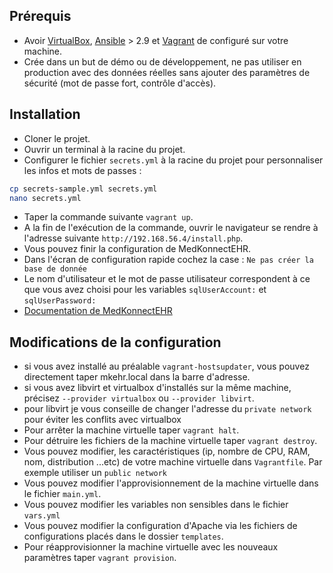 ## Prérequis
- Avoir [VirtualBox](https://www.virtualbox.org/wiki/Downloads), [Ansible](https://docs.ansible.com/ansible/latest/installation_guide/intro_installation.html) > 2.9 et [Vagrant](https://www.vagrantup.com/docs/installation) de configuré sur votre machine.
- Crée dans un but de démo ou de développement, ne pas utiliser en production avec des données réelles sans ajouter des paramètres de sécurité (mot de passe fort, contrôle d'accès).

## Installation 
- Cloner le projet.
- Ouvrir un terminal à la racine du projet.
- Configurer le fichier `secrets.yml` à la racine du projet pour personnaliser les infos et mots de passes :

```bash
cp secrets-sample.yml secrets.yml
nano secrets.yml
```

- Taper la commande suivante `vagrant up`.
- A la fin de l'exécution de la commande, ouvrir le navigateur se rendre à l'adresse suivante `http://192.168.56.4/install.php`.
- Vous pouvez finir la configuration de MedKonnectEHR.
- Dans l'écran de configuration rapide cochez la case : `Ne pas créer la base de donnée`
- Le nom d'utilisateur et le mot de passe utilisateur correspondent à ce que vous avez choisi pour les variables `sqlUserAccount:` et `sqlUserPassword:`
- [Documentation de MedKonnectEHR](https://www.logiciel-cabinet-medical.fr/documentation-technique/)

## Modifications de la configuration
- si vous avez installé au préalable `vagrant-hostsupdater`, vous pouvez directement taper mkehr.local dans la barre d'adresse.
- si vous avez libvirt et virtualbox d'installés sur la même machine, précisez `--provider virtualbox` ou `--provider libvirt`. 
- pour libvirt je vous conseille de changer l'adresse du `private network` pour éviter les conflits avec virtualbox
- Pour arrêter la machine virtuelle taper `vagrant halt`.
- Pour détruire les fichiers de la machine virtuelle taper `vagrant destroy`.
- Vous pouvez modifier, les caractéristiques (ip, nombre de CPU, RAM, nom, distribution ...etc) de votre machine virtuelle dans `Vagrantfile`. Par exemple utiliser un `public network`
- Vous pouvez modifier l'approvisionnement de la machine virtuelle dans le fichier `main.yml`.
- Vous pouvez modifier les variables non sensibles dans le fichier `vars.yml`
- Vous pouvez modifier la configuration d'Apache via les fichiers de configurations placés dans le dossier `templates`.
- Pour réapprovisionner la machine virtuelle avec les nouveaux paramètres taper `vagrant provision`.
